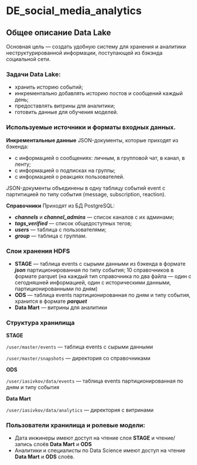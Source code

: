 # DE_social_media_analytics
## Общее описание Data Lake
Основная цель — создать удобную систему для хранения и аналитики неструктурированной информации, поступающей из бэкэнда социальной сети.

### Задачи Data Lake:
  - хранить историю событий;
  - инкрементально добавлять историю постов и сообщений каждый день;
  - предоставлять витрины для аналитики;
  - готовить данные для обучения моделей.
    
### Используемые источники и форматы входных данных.
 **Инкрементальные данные**
  JSON-документы, которые приходят из бэкенда:
  - с информацией о сообщениях: личным, в групповой чат, в канал, в ленту;
  - с информацией о подписках на группы;
  - с информацией о реакциях пользователей.

  JSON-документы объединены в одну таблицу событий event с партитицией по типу события (message, subscription, reaction). 
  
  **Справочники**
  Приходят из БД PostgreSQL:
  - ***channels*** и ***channel_admins*** — список каналов с их админами;
  - ***tags_verified*** — список общедоступных тегов;
  - ***users*** — таблица с пользователями;
  - ***group*** — таблица с группам.
     
### Слои хранения HDFS
  - **STAGE** — таблица events с сырыми данными из бэкенда в формате ***json*** партиционированная по типу события; 10 справочников в формате parquet (на каждый тип справочника по два файла — один с сегодняшней информацией, один с историческими данными, партиционированными по дням)
  - **ODS** — таблица events партиционированная по дням и типу события, хранится в формате ***parquet***
  - **Data Mart** — витрины для аналитики
### Структура хранилища
**STAGE** 

`/user/master/events` — таблица events с сырыми данными

`/user/master/snapshots` — директория со справочниками

**ODS**

`/user/iasivkov/data/events` — таблица events партиционированная по дням и типу события

**Data Mart** 

`/user/iasivkov/data/analytics` — директория с витринами

### Пользователи хранилища и ролевые модели:
  - Дата инжинеры имеют доступ на чтение слоя **STAGE** и чтение/запись слоёв **Data Mart**  и **ODS**
  - Аналитики и специалисты по Data Science имеют доступ на чтение **Data Mart**  и **ODS** слоёв.
